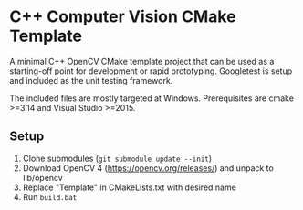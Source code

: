 # C++ Computer Vision CMake Template

A minimal C++ OpenCV CMake template project that can be used as a starting-off point for development or rapid prototyping. Googletest is setup and included as the unit testing framework.

The included files are mostly targeted at Windows. Prerequisites are cmake >=3.14 and Visual Studio >=2015.

## Setup
1. Clone submodules (`git submodule update --init`)
2. Download OpenCV 4 (https://opencv.org/releases/) and unpack to lib/opencv
3. Replace "Template" in CMakeLists.txt with desired name
4. Run `build.bat`